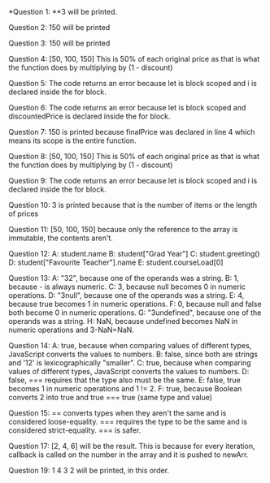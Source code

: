*Question 1:
**3 will be printed.

Question 2:
150 will be printed

Question 3:
150 will be printed

Question 4:
[50, 100, 150]
This is 50% of each original price as that is what the function does by 
multiplying by (1 - discount)

Question 5:
The code returns an error because let is block scoped and i is declared inside 
the for block.

Question 6:
The code returns an error because let is block scoped and discountedPrice is 
declared inside the for block.

Question 7:
150 is printed because finalPrice was declared in line 4 which means its scope 
is the entire function.

Question 8:
[50, 100, 150]
This is 50% of each original price as that is what the function does by 
multiplying by (1 - discount)

Question 9:
The code returns an error because let is block scoped and i is declared inside 
the for block.

Question 10:
3 is printed because that is the number of items or the length of prices

Question 11:
[50, 100, 150] because only the reference to the array is immutable, the 
contents aren't.

Question 12:
    A:
    student.name
    B:
    student["Grad Year"]
    C:
    student.greeting()
    D:
    student["Favourite Teacher"].name
    E:
    student.courseLoad[0]


Question 13:
    A: 
    "32", because one of the operands was a string.
    B:
    1, because - is always numeric.
    C:
    3, because null becomes 0 in numeric operations.
    D:
    "3null", because one of the operands was a string.
    E:
    4, because true becomes 1 in numeric operations.
    F:
    0, because null and false both become 0 in numeric operations.
    G:
    "3undefined", because one of the operands was a string.
    H:
    NaN, because undefined becomes NaN in numeric operations and 3-NaN=NaN.

Question 14:
    A: 
    true, because when comparing values of different types, JavaScript converts 
    the values to numbers.
    B:
    false, since both are strings and '12' is lexicographically "smaller".
    C:
    true, because when comparing values of different types, JavaScript converts 
    the values to numbers.
    D:
    false, === requires that the type also must be the same.
    E:
    false, true becomes 1 in numeric operations and 1 != 2.
    F:
    true, because Boolean converts 2 into true and true === true 
    (same type and value)

Question 15:
== converts types when they aren't the same and is considered loose-equality.
=== requires the type to be the same and is considered strict-equality.
=== is safer.

Question 17:
[2, 4, 6] will be the result. This is because for every iteration, callback is
called on the number in the array and it is pushed to newArr.

Question 19:
1
4
3
2
will be printed, in this order.
